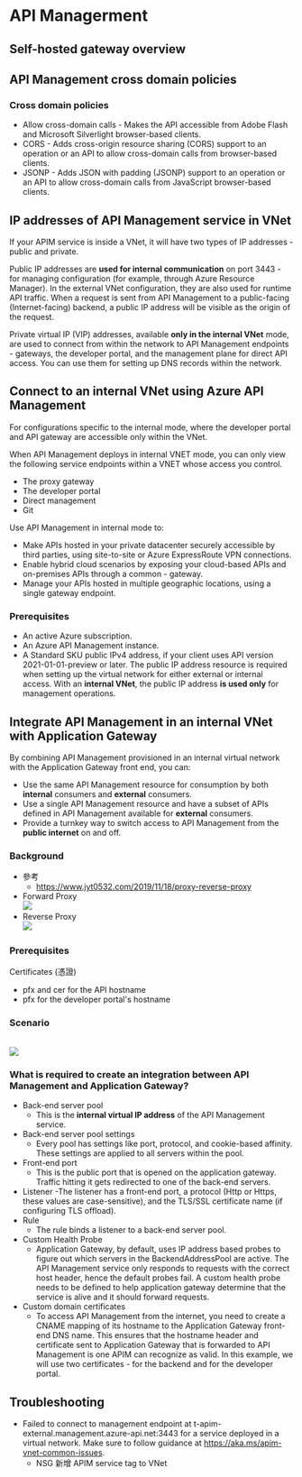 # API Managerment
## Self-hosted gateway overview

## API Management cross domain policies
### Cross domain policies
- Allow cross-domain calls - Makes the API accessible from Adobe Flash and Microsoft Silverlight browser-based clients.
- CORS - Adds cross-origin resource sharing (CORS) support to an operation or an API to allow cross-domain calls from browser-based clients.
- JSONP - Adds JSON with padding (JSONP) support to an operation or an API to allow cross-domain calls from JavaScript browser-based clients.

## IP addresses of API Management service in VNet
If your APIM service is inside a VNet, it will have two types of IP addresses - public and private.

Public IP addresses are **used for internal communication** on port 3443 - for managing configuration (for example, through Azure Resource Manager). In the external VNet configuration, they are also used for runtime API traffic. When a request is sent from API Management to a public-facing (Internet-facing) backend, a public IP address will be visible as the origin of the request.

Private virtual IP (VIP) addresses, available **only in the internal VNet** mode, are used to connect from within the network to API Management endpoints - gateways, the developer portal, and the management plane for direct API access. You can use them for setting up DNS records within the network.

## Connect to an internal VNet using Azure API Management
For configurations specific to the internal mode, where the developer portal and API gateway are accessible only within the VNet.

When API Management deploys in internal VNET mode, you can only view the following service endpoints within a VNET whose access you control.
- The proxy gateway
- The developer portal
- Direct management
- Git

Use API Management in internal mode to:
- Make APIs hosted in your private datacenter securely accessible by third parties, using site-to-site or Azure ExpressRoute VPN connections.
- Enable hybrid cloud scenarios by exposing your cloud-based APIs and on-premises APIs through a common - gateway.
- Manage your APIs hosted in multiple geographic locations, using a single gateway endpoint.

### Prerequisites
- An active Azure subscription.
- An Azure API Management instance.
- A Standard SKU public IPv4 address, if your client uses API version 2021-01-01-preview or later. The public IP address resource is required when setting up the virtual network for either external or internal access. With an **internal VNet**, the public IP address **is used only** for management operations.

## Integrate API Management in an internal VNet with Application Gateway
By combining API Management provisioned in an internal virtual network with the Application Gateway front end, you can:
- Use the same API Management resource for consumption by both **internal** consumers and **external** consumers.
- Use a single API Management resource and have a subset of APIs defined in API Management available for **external** consumers.
- Provide a turnkey way to switch access to API Management from the **public internet** on and off.

### Background
- 參考
    - https://www.jyt0532.com/2019/11/18/proxy-reverse-proxy
- Forward Proxy
    <br><img src="https://www.jyt0532.com/public/forward-proxy.png">
- Reverse Proxy
    <br><img src="https://www.jyt0532.com/public/reverse-proxy.png">

### Prerequisites
Certificates (憑證)
- pfx and cer for the API hostname
- pfx for the developer portal's hostname

### Scenario
<br><img src="https://docs.microsoft.com/en-us/azure/api-management/media/api-management-howto-integrate-internal-vnet-appgateway/api-management-howto-integrate-internal-vnet-appgateway.png">

### What is required to create an integration between API Management and Application Gateway?
- Back-end server pool
    - This is the **internal virtual IP address** of the API Management service.
- Back-end server pool settings
    - Every pool has settings like port, protocol, and cookie-based affinity. These settings are applied to all servers within the pool.
- Front-end port
    - This is the public port that is opened on the application gateway. Traffic hitting it gets redirected to one of the back-end servers.
- Listener
    -The listener has a front-end port, a protocol (Http or Https, these values are case-sensitive), and the TLS/SSL certificate name (if configuring TLS offload).
- Rule
    - The rule binds a listener to a back-end server pool.
- Custom Health Probe
    - Application Gateway, by default, uses IP address based probes to figure out which servers in the BackendAddressPool are active. The API Management service only responds to requests with the correct host header, hence the default probes fail. A custom health probe needs to be defined to help application gateway determine that the service is alive and it should forward requests.
- Custom domain certificates
    - To access API Management from the internet, you need to create a CNAME mapping of its hostname to the Application Gateway front-end DNS name. This ensures that the hostname header and certificate sent to Application Gateway that is forwarded to API Management is one APIM can recognize as valid. In this example, we will use two certificates - for the backend and for the developer portal.

## Troubleshooting
- Failed to connect to management endpoint at t-apim-external.management.azure-api.net:3443 for a service deployed in a virtual network. Make sure to follow guidance at https://aka.ms/apim-vnet-common-issues.
    - NSG 新增 APIM service tag to VNet